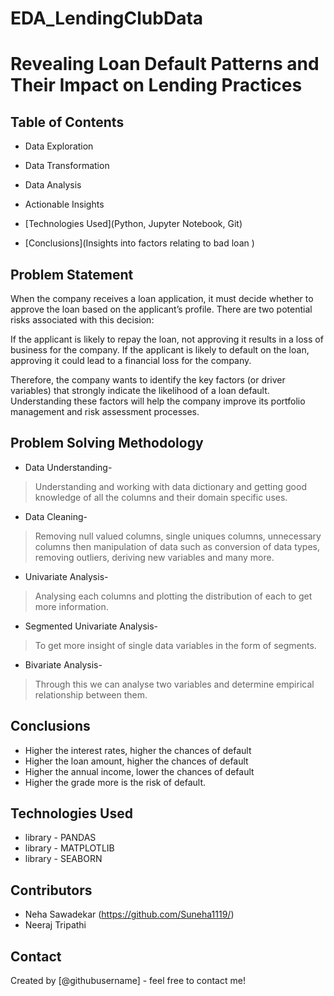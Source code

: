 # EDA_LendingClubData
# Revealing Loan Default Patterns and Their Impact on Lending Practices

## Table of Contents
* Data Exploration
* Data Transformation
* Data Analysis
* Actionable Insights

* [Technologies Used](Python, Jupyter Notebook, Git)
* [Conclusions](Insights into factors relating to bad loan )

<!-- You can include any other section that is pertinent to your problem -->

## Problem Statement
When the company receives a loan application, it must decide whether to approve the loan based on the applicant’s profile. There are two potential risks associated with this decision:

If the applicant is likely to repay the loan, not approving it results in a loss of business for the company.
If the applicant is likely to default on the loan, approving it could lead to a financial loss for the company.

Therefore, the company wants to identify the key factors (or driver variables) that strongly indicate the likelihood of a loan default. Understanding these factors will help the company improve its portfolio management and risk assessment processes.


## Problem Solving Methodology
* Data Understanding-
> Understanding and working with data dictionary and getting good knowledge of all the columns and their domain specific uses.
* Data Cleaning-
> Removing null valued columns, single uniques columns, unnecessary columns then manipulation of data such as conversion of data types, removing outliers, deriving new variables and many more.
* Univariate Analysis-
> Analysing each columns and plotting the distribution of each to get more information.
* Segmented Univariate Analysis-
> To get more insight of single data variables in the form of segments.
* Bivariate Analysis-
> Through this we can analyse two variables and determine empirical relationship between them.

<!-- You don't have to answer all the questions - just the ones relevant to your project. -->

## Conclusions
- Higher the interest rates, higher the chances of default
- Higher the loan amount, higher the chances of default
- Higher the annual income, lower the chances of default
- Higher the grade more is the risk of default.

<!-- You don't have to answer all the questions - just the ones relevant to your project. -->


## Technologies Used
- library - PANDAS 
- library - MATPLOTLIB 
- library - SEABORN

<!-- As the libraries versions keep on changing, it is recommended to mention the version of library used in this project -->

## Contributors
* Neha Sawadekar (https://github.com/Suneha1119/)
* Neeraj Tripathi
## Contact
Created by [@githubusername] - feel free to contact me!


